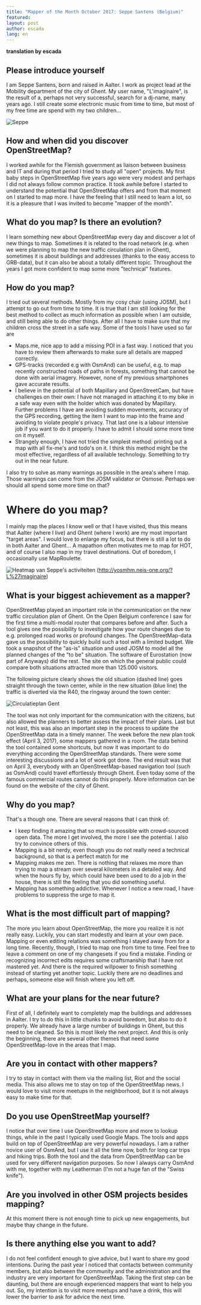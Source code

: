 ```yaml
---
title: "Mapper of the Month October 2017: Seppe Santens (Belgium)"
featured:
layout: post
author: escada
lang: en
---
```

__translation by escada__

## Please introduce yourself
I am Seppe Santens, born and raised in Aalter. I work as project lead at the Mobility department of the city of Ghent.
My user name, "L'imaginaire", is the result of a, perhaps not very successful, search for a dj-name, many years ago. I still create some electronic music from time to time, but most of my free time are spend with my two children...

![Seppe](https://photos.smugmug.com/OSM/Screenshots/Mapper-in-the-Spotlight/Seppe/i-bVkn6gp/0/d5753d8e/L/seppe-L.jpg)

## How and when did you discover OpenStreetMap? 
I worked awhile for the Flemish government as liaison between business and IT and during that period I tried to study all "open" projects. My first baby steps in OpenStreetMap five years ago were very modest and perhaps I did not always follow common practice. It took awhile before I started to understand the potential that OpenStreetMap offers and from that moment on I started to map more. I have the feeling that I still need to learn a lot, so it is a pleasure that I was invited to become "mapper of the month".


## What do you map? Is there an evolution? 
I learn something new about OpenStreetMap every day and discover a lot of new things to map. Sometimes it is related to the road network (e.g. when we were planning to map the new traffic circulation plan in Ghent), sometimes it is about buildings and addresses (thanks to the easy access to GRB-data), but it can also be about a totally different topic. Throughout the years I got more confident to map some more "technical" features.

## How do you map? 
I tried out  several methods. Mostly from my cosy chair (using JOSM), but I attempt to go out from time to time. It is true that I am still looking for the best method to collect as much information as possible when I am outside, and still being able to do other things. After all I have to make sure that my children cross the street in a safe way. Some of the tools I have used so far are
* Maps.me, nice app to add a missing POI in a fast way. I noticed that you have to review them afterwards to make sure all details are mapped correctly.
* GPS-tracks (recorded e.g with OsmAnd) can be useful, e.g. to map recently constructed roads of paths in forests, something that cannot be done with aerial imagery. However, none of my previous smartphones gave accurate results.
* I believe in the potential of both Mapillary and OpenStreetCam, but have challenges on their own: I have not managed in attaching it to my bike in a safe way even with the holder which was donated by Mapillary. Further problems I have are avoiding sudden movements, accuracy of the GPS recording, getting the item I want to map into the frame and avoiding to violate people's privacy. That last one is a labour intensive job if you want to do it properly. I have to admit I should some more time on it myself.
* Strangely enough, I have not tried the simplest method: printing out a map with all fix-me's and todo's on it. I think this method might be the most effective, regardless of all available technology. Something to try out in the near future.

I also try to solve as many warnings as possible in the area's where I map. Those warnings can come from the JOSM validator or Osmose. Perhaps we should all spend some more time on that? 

# Where do you map? 
I mainly map the places I know well or that I have visited, thus this means that Aalter (where I live) and Ghent (where I work) are my most important "target areas". I would love to enlarge my focus, but there is still a lot to do in both Aalter and Ghent...
A mapathon often motivates me to map for HOT, and of course I also map in my travel destinations. Out of boredom, I occasionally use MapRoulette.

![Heatmap van Seppe's activiteiten](https://photos.smugmug.com/OSM/Screenshots/Mapper-in-the-Spotlight/Seppe/i-JpPhj5H/0/ee49e8c5/XL/seppe_heatmap-XL.png)
(http://yosmhm.neis-one.org/?L%27imaginaire)

## What  is your biggest achievement as a mapper? 
OpenStreetMap played an important role in the communication on the new traffic circulation plan of Ghent. On the Open Belgium conference I saw for the first time a multi-modal router that compares before and after. Such a tool gives one the possibility to investigate how your route changes due to e.g. prolonged road works or profound changes. The OpenStreetMap-data gave us the possibility to quickly build such a tool with a limited budget. We took a snapshot of the "as-is" situation and used JOSM to model all the planned changes of the "to be" situation. The software of Eurostation (now part of Anyways) did the rest.
The site on which the general public could compare both situations attracted more than 125.000 visitors.

The following picture clearly shows  the old situation (dashed line) goes straight through the town center, while in the new situation (blue line) the traffic is diverted via the R40, the ringway around the town center: 

![Circulatieplan Gent](https://photos.smugmug.com/OSM/Screenshots/Mapper-in-the-Spotlight/Seppe/i-mCv7ht7/0/29f96381/XL/seppe_ghent-XL.png)

The tool was not only important for the communication with the citizens, but also allowed the planners to better assess the impact of their plans. Last but not least, this was also an important step in the process to update the OpenStreetMap data in a timely manner. The week before the new plan took effect (April 3, 2017), some mappers gathered in a room. The data behind the tool contained some shortcuts, but now it was important to do everything according the OpenStreetMap standards. There were some interesting discussions and a lot of work got done. The end result was that on April 3, everybody with an OpenStreetMap-based navigation tool (such as OsmAnd) could travel effortlessly through Ghent. Even today some of the famous commercial routes cannot do this properly. More information can be found on the website of the city of Ghent.

## Why do you map? 
That's a though one. There are several reasons that I can think of:
* I keep finding it amazing that so much is possible with crowd-sourced open data. The more I get involved, the more I see the potential. I also try to convince others of this.
* Mapping is a bit nerdy, even though you do not really need a technical background, so that is a perfect match for me
* Mapping makes me zen. There is nothing that relaxes me more than trying to map a stream over several kilometers in a detailed way. And when the hours fly by, which could have been used to do a job in the house, there is still the feeling that you did something useful.
* Mapping has something addictive. Whenever I notice a new road, I have problems to suppress the urge to map it.


## What is the most difficult part of mapping? 
The more you learn about OpenStreetMap, the more you realize it is not really easy. Luckily, you can start modestly and learn at your own pace. Mapping or even editing relations was something I stayed away from for a long time. Recently, though, I tried to map one from time to time. Feel free to leave a comment on one of my changesets if you find a mistake.
Finding or recognizing incorrect edits requires some craftsmanship that I have not mastered yet.
And there is the required willpower to finish something instead of starting yet another topic. Luckily there are no deadlines and perhaps, someone else will finish where you left off.

## What are your plans for the near future? 
First of all, I definitely want to completely map the buildings and addresses in  Aalter. I try to do this in little chunks to avoid boredom, but also to do it properly. We already have a large number of buildings in Ghent, but this need to be cleaned. So this is most likely the next project. And this is only the beginning, there are several other themes that need some OpenStreetMap-love in the areas that I map.

## Are you in contact with other mappers? 
I try to stay in contact with them via the mailing list, Riot and the social media. This also allows me to stay on top of the OpenStreetMap news. I would love to visit more meetups in the neighborhood, but it is not always easy to make time for that.

## Do you use OpenStreetMap yourself? 
I notice that over time I use OpenStreetMap more and more to lookup things, while in the past I typically used Google Maps. The tools and apps build on top of OpenStreetMap are very powerful nowadays. I am a rather novice user of OsmAnd, but I use it all the time now, both for long car trips and hiking trips. Both the tool and the data from OpenStreetMap can be used for very different navigation purposes. So now I always carry OsmAnd with me, together with my Leatherman (I'm not a huge fan of the "Swiss knife").

## Are you involved in other OSM projects besides mapping? 

At this moment there is not enough time to pick up new engagements, but maybe thay change in the future.

## Is there anything else you want to add? 
I do not feel confident enough to give advice, but I want to share my good intentions. During the past year I noticed that contacts between community members, but also between the community and the administration and the industry are very important for OpenStreetMap. Taking the first step can be daunting, but there are enough experienced mappers that want to help you out. So, my intention is to visit more meetups and have a drink, this will lower the barrier to ask for advice the next time.
